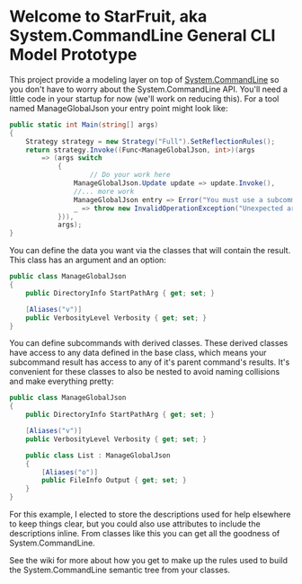 # Welcome to StarFruit, aka System.CommandLine General CLI Model Prototype

This project provide a modeling layer on top of [System.CommandLine](https://github.com/dotnet/command-line-api) so you don't have to worry about the System.CommandLine API. You'll need a little code in your startup for now (we'll work on reducing this). For a tool named ManageGlobalJson your entry point might look like:

```c#
public static int Main(string[] args)
{
    Strategy strategy = new Strategy("Full").SetReflectionRules();
    return strategy.Invoke((Func<ManageGlobalJson, int>)(args
        => (args switch
            {
                    // Do your work here
                ManageGlobalJson.Update update => update.Invoke(),
                //... more work
                ManageGlobalJson entry => Error("You must use a subcommand"),
                _ => throw new InvalidOperationException("Unexpected args type")
            })),
            args);
}

```

You can define the data you want via the classes that will contain the result. This class has an argument and an option:

```c#
public class ManageGlobalJson
{
    public DirectoryInfo StartPathArg { get; set; }

    [Aliases("v")]
    public VerbosityLevel Verbosity { get; set; }
}
```

You can define subcommands with derived classes. These derived classes have access to any data defined in the base class, which means your subcommand result has access to any of it's parent command's results. It's convenient for these classes to also be nested to avoid naming collisions and make everything pretty:

```c#
public class ManageGlobalJson
{
    public DirectoryInfo StartPathArg { get; set; }

    [Aliases("v")]
    public VerbosityLevel Verbosity { get; set; }

    public class List : ManageGlobalJson
    {
        [Aliases("o")]
        public FileInfo Output { get; set; }
    }
}
```

For this example, I elected to store the descriptions used for help elsewhere to keep things clear, but you could also use attributes to include the descriptions inline. From classes like this you can get all the goodness of System.CommandLine. 

See the wiki for more about how you get to make up the rules used to build the System.CommandLine semantic tree from your classes. 
